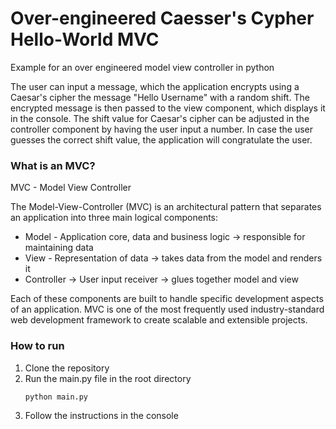 # Over-engineered Caesser's Cypher Hello-World MVC
Example for an over engineered model view controller in python

The user can input a message, which the application encrypts using a Caesar's cipher the message "Hello Username" with a random shift.
The encrypted message is then passed to the view component, which displays it in the console.
The shift value for Caesar's cipher can be adjusted in the controller component by having the user input a number.
In case the user guesses the correct shift value, the application will congratulate the user.

### What is an MVC?
MVC - Model View Controller

The Model-View-Controller (MVC) is an architectural pattern that separates an application into three main logical components: 

- Model - Application core, data and business logic -> responsible for maintaining data
- View - Representation of data -> takes data from the model and renders it
- Controller -> User input receiver -> glues together model and view

Each of these components are built to handle specific development aspects of an application. MVC is one of the most frequently used industry-standard web development framework to create scalable and extensible projects.

### How to run
1. Clone the repository
2. Run the main.py file in the root directory
    ```bash
    python main.py
    ```
3. Follow the instructions in the console